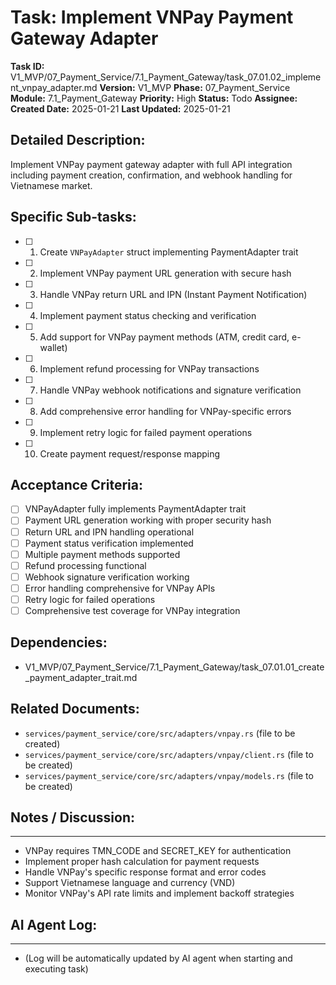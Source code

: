 # Task: Implement VNPay Payment Gateway Adapter

**Task ID:** V1_MVP/07_Payment_Service/7.1_Payment_Gateway/task_07.01.02_implement_vnpay_adapter.md
**Version:** V1_MVP
**Phase:** 07_Payment_Service
**Module:** 7.1_Payment_Gateway
**Priority:** High
**Status:** Todo
**Assignee:**
**Created Date:** 2025-01-21
**Last Updated:** 2025-01-21

## Detailed Description:
Implement VNPay payment gateway adapter with full API integration including payment creation, confirmation, and webhook handling for Vietnamese market.

## Specific Sub-tasks:
- [ ] 1. Create `VNPayAdapter` struct implementing PaymentAdapter trait
- [ ] 2. Implement VNPay payment URL generation with secure hash
- [ ] 3. Handle VNPay return URL and IPN (Instant Payment Notification)
- [ ] 4. Implement payment status checking and verification
- [ ] 5. Add support for VNPay payment methods (ATM, credit card, e-wallet)
- [ ] 6. Implement refund processing for VNPay transactions
- [ ] 7. Handle VNPay webhook notifications and signature verification
- [ ] 8. Add comprehensive error handling for VNPay-specific errors
- [ ] 9. Implement retry logic for failed payment operations
- [ ] 10. Create payment request/response mapping

## Acceptance Criteria:
- [ ] VNPayAdapter fully implements PaymentAdapter trait
- [ ] Payment URL generation working with proper security hash
- [ ] Return URL and IPN handling operational
- [ ] Payment status verification implemented
- [ ] Multiple payment methods supported
- [ ] Refund processing functional
- [ ] Webhook signature verification working
- [ ] Error handling comprehensive for VNPay APIs
- [ ] Retry logic for failed operations
- [ ] Comprehensive test coverage for VNPay integration

## Dependencies:
- V1_MVP/07_Payment_Service/7.1_Payment_Gateway/task_07.01.01_create_payment_adapter_trait.md

## Related Documents:
- `services/payment_service/core/src/adapters/vnpay.rs` (file to be created)
- `services/payment_service/core/src/adapters/vnpay/client.rs` (file to be created)
- `services/payment_service/core/src/adapters/vnpay/models.rs` (file to be created)

## Notes / Discussion:
---
* VNPay requires TMN_CODE and SECRET_KEY for authentication
* Implement proper hash calculation for payment requests
* Handle VNPay's specific response format and error codes
* Support Vietnamese language and currency (VND)
* Monitor VNPay's API rate limits and implement backoff strategies

## AI Agent Log:
---
* (Log will be automatically updated by AI agent when starting and executing task)
